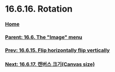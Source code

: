 # 16.6.16. Rotation

### [Home](./00-home.md)
### [Parent: 16.6. The "Image" menu](./16-06-00-the-image-menu.md)
### [Prev: 16.6.15. Flip horizontally flip vertically](./16-06-15-flip-horizontally-flip-vertically.md)
### [Next: 16.6.17. 캔버스 크기(Canvas size)](./16-06-17-canvas-size.md)
